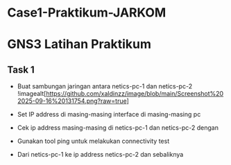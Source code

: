 # Case1-Praktikum-JARKOM

# GNS3 Latihan Praktikum 

## Task 1
- Buat sambungan jaringan antara netics-pc-1 dan netics-pc-2
  !imagealt[https://github.com/xaldinzz/image/blob/main/Screenshot%202025-09-16%20131754.png?raw=true]
  
- Set IP address di masing-masing interface di masing-masing pc
- Cek ip address masing-masing di netics-pc-1 dan netics-pc-2 dengan
- Gunakan tool ping untuk melakukan connectivity test
- Dari netics-pc-1 ke ip address netics-pc-2 dan sebaliknya
